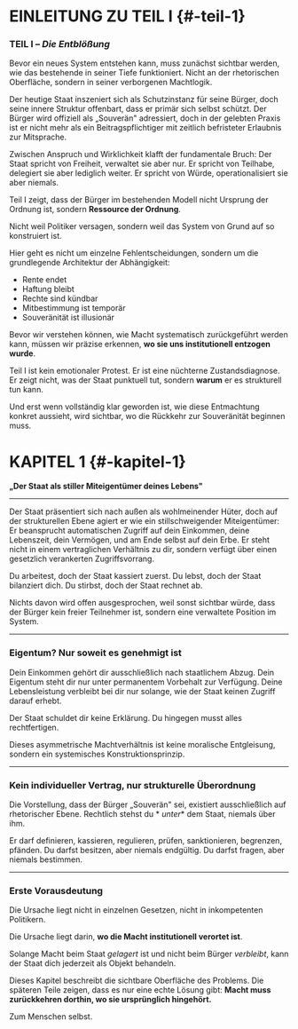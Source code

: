 # EINLEITUNG ZU TEIL I {#-teil-1}

### TEIL I – *Die Entblößung*

Bevor ein neues System entstehen kann, muss zunächst sichtbar werden, wie das bestehende in seiner Tiefe funktioniert.
Nicht an der rhetorischen Oberfläche, sondern in seiner verborgenen Machtlogik.

Der heutige Staat inszeniert sich als Schutzinstanz für seine Bürger, doch seine innere Struktur offenbart, dass er
primär sich selbst schützt. Der Bürger wird offiziell als „Souverän" adressiert, doch in der gelebten Praxis ist er
nicht mehr als ein Beitragspflichtiger mit zeitlich befristeter Erlaubnis zur Mitsprache.

Zwischen Anspruch und Wirklichkeit klafft der fundamentale Bruch: Der Staat spricht von Freiheit, verwaltet sie aber
nur. Er spricht von Teilhabe, delegiert sie aber lediglich weiter. Er spricht von Würde, operationalisiert sie aber
niemals.

Teil I zeigt, dass der Bürger im bestehenden Modell nicht Ursprung der Ordnung ist, sondern **Ressource der Ordnung**.

Nicht weil Politiker versagen, sondern weil das System von Grund auf so konstruiert ist.

Hier geht es nicht um einzelne Fehlentscheidungen, sondern um die grundlegende Architektur der Abhängigkeit:

- Rente endet
- Haftung bleibt
- Rechte sind kündbar
- Mitbestimmung ist temporär
- Souveränität ist illusionär

Bevor wir verstehen können, wie Macht systematisch zurückgeführt werden kann, müssen wir präzise erkennen, **wo sie uns
institutionell entzogen wurde**.

Teil I ist kein emotionaler Protest. Er ist eine nüchterne Zustandsdiagnose. Er zeigt nicht, was der Staat punktuell
tut, sondern **warum** er es strukturell tun kann.

Und erst wenn vollständig klar geworden ist, wie diese Entmachtung konkret aussieht, wird sichtbar, wo die Rückkehr zur
Souveränität beginnen muss.

# KAPITEL 1 {#-kapitel-1}

**„Der Staat als stiller Miteigentümer deines Lebens"**

***

Der Staat präsentiert sich nach außen als wohlmeinender Hüter, doch auf der strukturellen Ebene agiert er wie ein
stillschweigender Miteigentümer: Er beansprucht automatischen Zugriff auf dein Einkommen, deine Lebenszeit, dein
Vermögen, und am Ende selbst auf dein Erbe. Er steht nicht in einem vertraglichen Verhältnis zu dir, sondern verfügt
über einen gesetzlich verankerten Zugriffsvorrang.

Du arbeitest, doch der Staat kassiert zuerst. Du lebst, doch der Staat bilanziert dich. Du stirbst, doch der Staat
rechnet ab.

Nichts davon wird offen ausgesprochen, weil sonst sichtbar würde, dass der Bürger kein freier Teilnehmer ist, sondern
eine verwaltete Position im System.

***

### Eigentum? Nur soweit es genehmigt ist

Dein Einkommen gehört dir ausschließlich nach staatlichem Abzug. Dein Eigentum steht dir nur unter permanentem Vorbehalt
zur Verfügung. Deine Lebensleistung verbleibt bei dir nur solange, wie der Staat keinen Zugriff darauf erhebt.

Der Staat schuldet dir keine Erklärung. Du hingegen musst alles rechtfertigen.

Dieses asymmetrische Machtverhältnis ist keine moralische Entgleisung, sondern ein systemisches Konstruktionsprinzip.

***

### Kein individueller Vertrag, nur strukturelle Überordnung

Die Vorstellung, dass der Bürger „Souverän" sei, existiert ausschließlich auf rhetorischer Ebene. Rechtlich stehst du *
*unter** dem Staat, niemals über ihm.

Er darf definieren, kassieren, regulieren, prüfen, sanktionieren, begrenzen, pfänden. Du darfst besitzen, aber niemals
endgültig. Du darfst fragen, aber niemals bestimmen.

***

### Erste Vorausdeutung

Die Ursache liegt nicht in einzelnen Gesetzen, nicht in inkompetenten Politikern.

Die Ursache liegt darin, **wo die Macht institutionell verortet ist**.

Solange Macht beim Staat *gelagert* ist und nicht beim Bürger *verbleibt*, kann der Staat dich jederzeit als Objekt
behandeln.

Dieses Kapitel beschreibt die sichtbare Oberfläche des Problems. Die späteren Teile zeigen, dass es nur eine echte
Lösung gibt: **Macht muss zurückkehren dorthin, wo sie ursprünglich hingehört.**

Zum Menschen selbst.